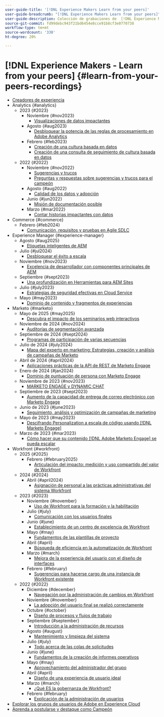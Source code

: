 ```yaml
---
user-guide-title: '[!DNL Experience Makers Learn from your peers]'
user-guide-breadcrumb: "[!DNL Experience Makers Learn from your peers]"
user-guide-description: Colección de grabaciones de  [!DNL Experience Makers Learn from your peers]
source-git-commit: fd99debc943f21bd6454e8cce91b8cf3e0770738
workflow-type: tm+mt
source-wordcount: '338'
ht-degree: 20%

---
```



# [!DNL Experience Makers - Learn from your peers] {#learn-from-your-peers-recordings}

+ [Creadores de experiencia](overview.md)
+ Analytics {#analytics}
   + 2023 {#2023}
      + Noviembre {#nov2023}
         + [Visualizaciones de datos impactantes](analytics/nov2023/impactful-data-visualizations.md)
      + Agosto {#aug2023}
         + [Desbloquear la potencia de las reglas de procesamiento en Adobe Analytics](analytics/aug2023/processing-rules.md)
      + Febrero {#feb2023}
         + [Creación de una cultura basada en datos](analytics/feb2023/data-driven-culture.md)
         + [Creación de una consulta de seguimiento de cultura basada en datos](analytics/feb2023/data-driven-culture-q-and-a.md)
   + 2022 {#2022}
      + Noviembre {#nov2022}
         + [Sugerencias y trucos](analytics/nov2022/tips-and-tricks.md)
         + [Preguntas y respuestas sobre sugerencias y trucos para el campeón](analytics/nov2022/tips-and-tricks-q-and-a.md)
      + Agosto {#aug2022}
         + [Calidad de los datos y adopción](analytics/aug2022/data-quality.md)
      + Junio {#jun2022}
         + [Misión de documentación posible](analytics/june2022/mission-possible.md)
      + Marzo {#mar2022}
         + [Contar historias impactantes con datos](analytics/mar2022/stories-with-data.md)
+ Commerce {#commerce}
   + Febrero {#feb2024}
      + [Comunicación, requisitos y pruebas en Agile SDLC](commerce/2024/agile-sdlc.md)
+ Experience Manager {#experience-manager}
   + Agosto {#aug2025}
      + [Etiquetas inteligentes de AEM](experience-manager/aug2025/smart-tags.md)
   + Julio {#jul2024}
      + [Desbloquear el éxito a escala](experience-manager/july2024/global-digital-presence.md)
   + Noviembre {#nov2023}
      + [Excelencia de desarrollador con componentes principales de AEM](experience-manager/nov2023/core-components.md)
   + Septiembre {#sept2023}
      + [Una profundización en Herramientas para AEM Sites](experience-manager/sept2023/aem-sites-tools.md)
   + Julio {#july2023}
      + [Estrategias de seguridad efectivas en Cloud Service](experience-manager/july2023/effective-security-strategies-in-cloud-service.md)
   + Mayo {#may2023}
      + [Dominio de contenido y fragmentos de experiencias](experience-manager/may2023/mastering-content-and-experience-fragments.md)
+ Marketo {#marketo}
   + Mayo de 2025 {#may2025}
      + [Descubra el impacto de los seminarios web interactivos](marketo/may2025/interactive-webinars.md)
   + Noviembre de 2024 {#nov2024}
      + [Auditorías de segmentación avanzada](marketo/nov2024/advanced-segmentation.md)
   + Septiembre de 2024 {#sept2024}
      + [Programas de participación de varias secuencias](marketo/sept2024/multi-stream-engagement-programs.md)
   + Julio de 2024 {#july2024}
      + [Mapa del experto en marketing: Estrategias, creación y análisis de campañas de Marketo](marketo/july2024/marketers-map-marketo-campaigns.md)
   + Abril de 2024 {#april2024}
      + [Aplicaciones prácticas de la API de REST de Marketo Engage](marketo/april2024/practical-applications-of-marketo-engage-rest-api.md)
   + Enero de 2024 {#jan2024}
      + [Dominio de puntuación de persona con Marketo Engage](marketo/jan2024/person-scoring-mastery.md)
   + Noviembre de 2023 {#nov2023}
      + [MARKETO ENGAGE y DYNAMIC CHAT](marketo/nov2023/dynamic-chat.md)
   + Septiembre de 2023 {#sept2023}
      + [Aumento de la capacidad de entrega de correo electrónico con Marketo Engage](marketo/sept2023/email-deliverability.md)
   + Junio de 2023 {#june2023}
      + [Seguimiento, análisis y optimización de campañas de marketing](marketo/june2023/marketing-campaigns.md)
   + Mayo de 2023 {#may2023}
      + [Descifrando Personalization a escala de código usando  [!DNL Marketo Engage]](marketo/may2023/personalization-at-scale.md)
   + Marzo de 2023 {#mar2023}
      + [Cómo hacer que su contenido  [!DNL Adobe Marketo Engage] se pueda escalar](marketo/mar2023/templates-tokens-teamwork.md)
+ Workfront {#workfront}
   + 2025 {#2025}
      + Febrero {#february2025}
         + [Articulación del impacto: medición y uso compartido del valor de Workfront](workfront/2025/how-to-measure-and-share-workfront-value.md)
   + 2024 {#2024}
      + Abril {#april2024}
         + [Asignación de personal a las prácticas administrativas del sistema Workfront](workfront/2024/04/staffing-your-workfront-system-admin-practice.md)
   + 2023 {#2023}
      + Noviembre {#november}
         + [Uso de Workfront para la formación y la habilitación](workfront/2023/11/using-workfront-for-training-and-enablement.md)
      + Julio {#july}
         + [Comunicación con los usuarios finales](workfront/2023/07/communicating-with-end-users.md)
      + Junio {#june}
         + [Establecimiento de un centro de excelencia de Workfront](workfront/2023/06/establishing-a-workfront-center-of-excellence.md)
      + Mayo {#may}
         + [Fundamentos de las plantillas de proyecto](workfront/2023/05/foundations-of-project-templates.md)
      + Abril {#april}
         + [Búsqueda de eficiencia en la automatización de Workfront](workfront/2023/04/finding-efficiencies-in-workfront-automation.md)
      + Marzo {#march}
         + [Mejora de la experiencia del usuario con el diseño de interfaces](workfront/2023/03/improving-user-experience-with-interface-design.md)
      + Febrero {#february}
         + [Sugerencias para hacerse cargo de una instancia de Workfront existente](workfront/2023/02/tips-for-taking-over-an-existing-workfront-instance.md)
   + 2022 {#2022}
      + Diciembre {#december}
         + [Navegación por la administración de cambios en Workfront](workfront/2022/12/navigating-change-management.md)
      + Noviembre {#november}
         + [La adopción del usuario final se realizó correctamente](workfront/2022/11/successful-end-user-adoption.md)
      + Octubre {#october}
         + [Diseño de procesos y flujos de trabajo](workfront/2022/10/workflow-and-process-design.md)
      + Septiembre {#september}
         + [Introducción a la administración de recursos](workfront/2022/09/getting-started-with-resource-management.md)
      + Agosto {#august}
         + [Mantenimiento y limpieza del sistema](workfront/2022/08/system-maintenance-and-cleanup.md)
      + Julio {#july}
         + [Todo acerca de las colas de solicitudes](workfront/2022/07/all-about-request-queues.md)
      + Junio {#june}
         + [Fundamentos de la creación de informes operativos](workfront/2022/06/foundations-of-operational-reporting.md)
      + Mayo {#may}
         + [Aprovechamiento del administrador del grupo](workfront/2022/05/leveraging-the-group-admin.md)
      + Abril {#april}
         + [Diseño de una experiencia de usuario ideal](workfront/2022/04/designing-an-ideal-user-experience.md)
      + Marzo {#march}
         + [¿Qué ES la gobernanza de Workfront?](workfront/2022/03/what-is-workfront-governance.md)
      + Febrero {#february}
         + [Explicación de la administración de usuarios](workfront/2022/02/understanding-user-management.md)
+ [Explorar los grupos de usuarios de Adobe en Experience Cloud](./adobe-user-groups.md)
+ [Aprenda a postularse y destaque como Campeón](./adobe-champion-application.md)
